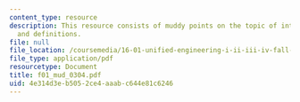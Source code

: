 ```yaml
---
content_type: resource
description: This resource consists of muddy points on the topic of intro concepts
  and definitions.
file: null
file_location: /coursemedia/16-01-unified-engineering-i-ii-iii-iv-fall-2005-spring-2006/4e314d3eb5052ce4aaabc644e81c6246_f01_mud_0304.pdf
file_type: application/pdf
resourcetype: Document
title: f01_mud_0304.pdf
uid: 4e314d3e-b505-2ce4-aaab-c644e81c6246
---
```

